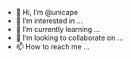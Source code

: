 - 👋 Hi, I’m @unicape
- 👀 I’m interested in ...
- 🌱 I’m currently learning ...
- 💞️ I’m looking to collaborate on ...
- 📫 How to reach me ...

<!---
18zili/18zili is a ✨ special ✨ repository because its `README.md` (this file) appears on your GitHub profile.
You can click the Preview link to take a look at your changes.
--->
